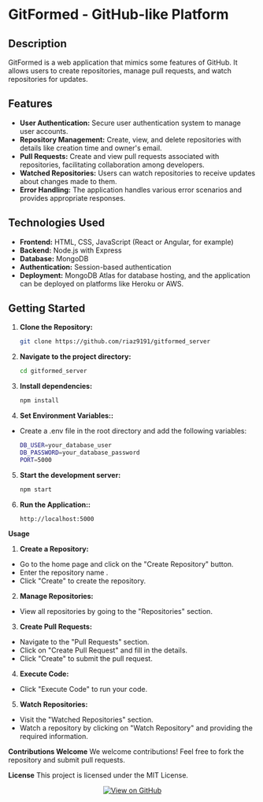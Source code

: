 # GitFormed - GitHub-like Platform

## Description
GitFormed is a web application that mimics some features of GitHub. It allows users to create repositories, manage pull requests, and watch repositories for updates.

## Features
- **User Authentication:** Secure user authentication system to manage user accounts.
- **Repository Management:** Create, view, and delete repositories with details like creation time and owner's email.
- **Pull Requests:** Create and view pull requests associated with repositories, facilitating collaboration among developers.
- **Watched Repositories:** Users can watch repositories to receive updates about changes made to them.
- **Error Handling:** The application handles various error scenarios and provides appropriate responses.

## Technologies Used
- **Frontend:** HTML, CSS, JavaScript (React or Angular, for example)
- **Backend:** Node.js with Express
- **Database:** MongoDB
- **Authentication:** Session-based authentication
- **Deployment:** MongoDB Atlas for database hosting, and the application can be deployed on platforms like Heroku or AWS.

## Getting Started
1. **Clone the Repository:**
   ```bash
   git clone https://github.com/riaz9191/gitformed_server


2. **Navigate to the project directory:**

   ```bash
   cd gitformed_server

3. **Install dependencies:**

   ```bash
   npm install

4. **Set Environment Variables::**
  - Create a .env file in the root directory and add the following variables:
    ```bash
    DB_USER=your_database_user
    DB_PASSWORD=your_database_password
    PORT=5000

5. **Start the development server:**

    ```bash
    npm start

6. **Run the Application::**

    ```bash
    http://localhost:5000

**Usage**
1. **Create a Repository:**
- Go to the home page and click on the "Create Repository" button.
- Enter the repository name .
- Click "Create" to create the repository.
2. **Manage Repositories:**
- View all repositories by going to the "Repositories" section.
3. **Create Pull Requests:**
- Navigate to the "Pull Requests" section.
- Click on "Create Pull Request" and fill in the details.
- Click "Create" to submit the pull request.
4. **Execute Code:**
- Click "Execute Code" to run your code.
5. **Watch Repositories:**
- Visit the "Watched Repositories" section.
- Watch a repository by clicking on "Watch Repository" and providing the required information.

**Contributions Welcome**
We welcome contributions! Feel free to fork the repository and submit pull requests.

**License**
This project is licensed under the MIT License.

<p align="center">
  <a href="https://github.com/riaz9191/gitformed_server" target="_blank">
    <img src="https://img.shields.io/badge/View%20on%20GitHub-%23000000.svg?style=for-the-badge&logo=github" alt="View on GitHub">
  </a>
</p>
